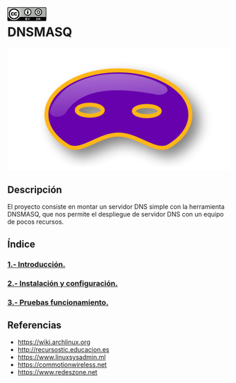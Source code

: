 <img src="./imagenes/MI-LICENCIA88x31.png" style="float: left; margin-right: 10px;" />

# DNSMASQ
![logo dnsmasq](/imagenes/imagen_portada.png)
## Descripción
El proyecto consiste en montar un servidor DNS simple con la herramienta DNSMASQ, que nos permite el despliegue de servidor DNS con un equipo de pocos recursos.
## Índice
### [1.- Introducción.](documentacion/introduccion.md)
### [2.- Instalación y configuración.](documentacion/instalacion.md)
### [3.- Pruebas funcionamiento.](documentacion/pruebas.md)

## Referencias
- <https://wiki.archlinux.org>
- <http://recursostic.educacion.es>
- <https://www.linuxsysadmin.ml>
- <https://commotionwireless.net>
- <https://www.redeszone.net>